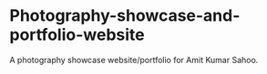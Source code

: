 # Photography-showcase-and-portfolio-website
A photography showcase website/portfolio for Amit Kumar Sahoo.
